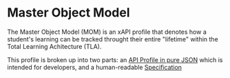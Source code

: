 # Master Object Model
The Master Object Model (MOM) is an xAPI profile that denotes how a student's learning can be tracked throught their entire "lifetime" within the Total Learning Achitecture (TLA).

This profile is broken up into two parts: an [API Profile in pure JSON](./MOM_Profile.json) which is intended for developers, and a human-readable [Specification](./MOM_Spec.md)
